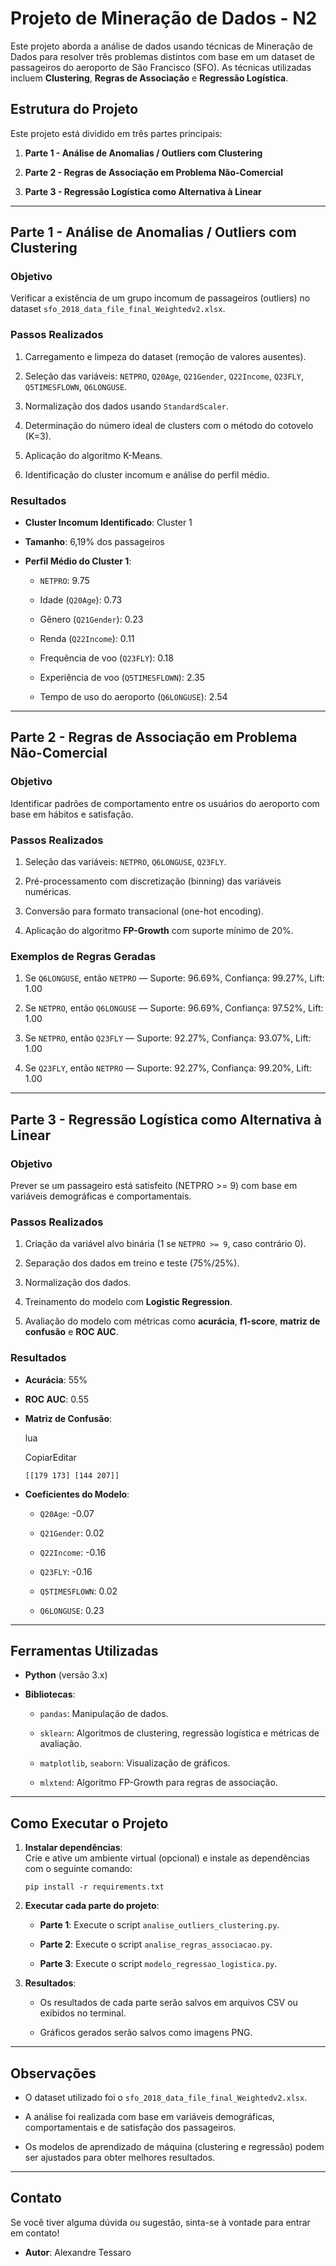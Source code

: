 # Projeto de Mineração de Dados - N2

Este projeto aborda a análise de dados usando técnicas de Mineração de Dados para resolver três problemas distintos com base em um dataset de passageiros do aeroporto de São Francisco (SFO). As técnicas utilizadas incluem **Clustering**, **Regras de Associação** e **Regressão Logística**.

## Estrutura do Projeto

Este projeto está dividido em três partes principais:

1.  **Parte 1 - Análise de Anomalias / Outliers com Clustering**
    
2.  **Parte 2 - Regras de Associação em Problema Não-Comercial**
    
3.  **Parte 3 - Regressão Logística como Alternativa à Linear**
    

----------

## Parte 1 - Análise de Anomalias / Outliers com Clustering

### Objetivo

Verificar a existência de um grupo incomum de passageiros (outliers) no dataset `sfo_2018_data_file_final_Weightedv2.xlsx`.

### Passos Realizados

1.  Carregamento e limpeza do dataset (remoção de valores ausentes).
    
2.  Seleção das variáveis: `NETPRO`, `Q20Age`, `Q21Gender`, `Q22Income`, `Q23FLY`, `Q5TIMESFLOWN`, `Q6LONGUSE`.
    
3.  Normalização dos dados usando `StandardScaler`.
    
4.  Determinação do número ideal de clusters com o método do cotovelo (K=3).
    
5.  Aplicação do algoritmo K-Means.
    
6.  Identificação do cluster incomum e análise do perfil médio.
    

### Resultados

-   **Cluster Incomum Identificado**: Cluster 1
    
-   **Tamanho**: 6,19% dos passageiros
    
-   **Perfil Médio do Cluster 1**:
    
    -   `NETPRO`: 9.75
        
    -   Idade (`Q20Age`): 0.73
        
    -   Gênero (`Q21Gender`): 0.23
        
    -   Renda (`Q22Income`): 0.11
        
    -   Frequência de voo (`Q23FLY`): 0.18
        
    -   Experiência de voo (`Q5TIMESFLOWN`): 2.35
        
    -   Tempo de uso do aeroporto (`Q6LONGUSE`): 2.54

----------

## Parte 2 - Regras de Associação em Problema Não-Comercial

### Objetivo

Identificar padrões de comportamento entre os usuários do aeroporto com base em hábitos e satisfação.

### Passos Realizados

1.  Seleção das variáveis: `NETPRO`, `Q6LONGUSE`, `Q23FLY`.
    
2.  Pré-processamento com discretização (binning) das variáveis numéricas.
    
3.  Conversão para formato transacional (one-hot encoding).
    
4.  Aplicação do algoritmo **FP-Growth** com suporte mínimo de 20%.
    

### Exemplos de Regras Geradas

1.  Se `Q6LONGUSE`, então `NETPRO` — Suporte: 96.69%, Confiança: 99.27%, Lift: 1.00
    
2.  Se `NETPRO`, então `Q6LONGUSE` — Suporte: 96.69%, Confiança: 97.52%, Lift: 1.00
    
3.  Se `NETPRO`, então `Q23FLY` — Suporte: 92.27%, Confiança: 93.07%, Lift: 1.00
    
4.  Se `Q23FLY`, então `NETPRO` — Suporte: 92.27%, Confiança: 99.20%, Lift: 1.00
    

----------

## Parte 3 - Regressão Logística como Alternativa à Linear

### Objetivo

Prever se um passageiro está satisfeito (NETPRO >= 9) com base em variáveis demográficas e comportamentais.

### Passos Realizados

1.  Criação da variável alvo binária (1 se `NETPRO >= 9`, caso contrário 0).
    
2.  Separação dos dados em treino e teste (75%/25%).
    
3.  Normalização dos dados.
    
4.  Treinamento do modelo com **Logistic Regression**.
    
5.  Avaliação do modelo com métricas como **acurácia**, **f1-score**, **matriz de confusão** e **ROC AUC**.
    

### Resultados

-   **Acurácia**: 55%
    
-   **ROC AUC**: 0.55
    
-   **Matriz de Confusão**:
    
    lua
    
    CopiarEditar
    
    `[[179 173]
     [144 207]]` 
    
-   **Coeficientes do Modelo**:
    
    -   `Q20Age`: -0.07
        
    -   `Q21Gender`: 0.02
        
    -   `Q22Income`: -0.16
        
    -   `Q23FLY`: -0.16
        
    -   `Q5TIMESFLOWN`: 0.02
        
    -   `Q6LONGUSE`: 0.23
        

----------

## Ferramentas Utilizadas

-   **Python** (versão 3.x)
    
-   **Bibliotecas**:
    
    -   `pandas`: Manipulação de dados.
        
    -   `sklearn`: Algoritmos de clustering, regressão logística e métricas de avaliação.
        
    -   `matplotlib`, `seaborn`: Visualização de gráficos.
        
    -   `mlxtend`: Algoritmo FP-Growth para regras de associação.
        

----------

## Como Executar o Projeto

1.  **Instalar dependências**:  
    Crie e ative um ambiente virtual (opcional) e instale as dependências com o seguinte comando:
    
    `pip install -r requirements.txt` 
    
2.  **Executar cada parte do projeto**:
    
    -   **Parte 1**: Execute o script `analise_outliers_clustering.py`.
        
    -   **Parte 2**: Execute o script `analise_regras_associacao.py`.
        
    -   **Parte 3**: Execute o script `modelo_regressao_logistica.py`.
        
3.  **Resultados**:
    
    -   Os resultados de cada parte serão salvos em arquivos CSV ou exibidos no terminal.
        
    -   Gráficos gerados serão salvos como imagens PNG.
        

----------

## Observações

-   O dataset utilizado foi o `sfo_2018_data_file_final_Weightedv2.xlsx`.
    
-   A análise foi realizada com base em variáveis demográficas, comportamentais e de satisfação dos passageiros.
    
-   Os modelos de aprendizado de máquina (clustering e regressão) podem ser ajustados para obter melhores resultados.
    

----------

## Contato

Se você tiver alguma dúvida ou sugestão, sinta-se à vontade para entrar em contato!

-   **Autor**: Alexandre Tessaro